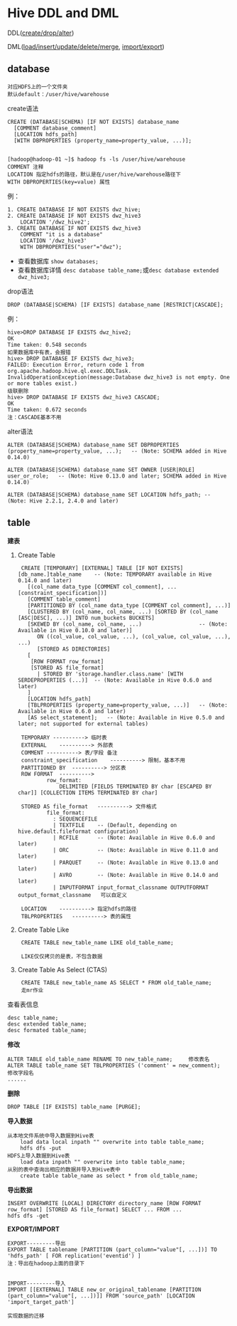 # Hive DDL and DML

DDL([create/drop/alter](https://cwiki.apache.org/confluence/display/Hive/LanguageManual+DDL#LanguageManualDDL-Create/Drop/Alter/UseDatabase))

DML([load/insert/update/delete/merge](https://cwiki.apache.org/confluence/display/Hive/LanguageManual+DML), [import/export](https://cwiki.apache.org/confluence/display/Hive/LanguageManual+ImportExport#LanguageManualImportExport-Overview))

## database
	
	对应HDFS上的一个文件夹
	默认default：/user/hive/warehouse

create语法
	
	CREATE (DATABASE|SCHEMA) [IF NOT EXISTS] database_name
	  [COMMENT database_comment]
	  [LOCATION hdfs_path]
	  [WITH DBPROPERTIES (property_name=property_value, ...)];
	  
	
	[hadoop@hadoop-01 ~]$ hadoop fs -ls /user/hive/warehouse
	COMMENT 注释
	LOCATION 指定hdfs的路径，默认是在/user/hive/warehouse路径下
	WITH DBPROPERTIES(key=value) 属性
	  
例：
	
	1. CREATE DATABASE IF NOT EXISTS dwz_hive;
	2. CREATE DATABASE IF NOT EXISTS dwz_hive3
		LOCATION '/dwz_hive2';
	3. CREATE DATABASE IF NOT EXISTS dwz_hive3
		COMMENT "it is a database"
		LOCATION '/dwz_hive3'
		WITH DBPROPERTIES("user"="dwz");
	
- 查看数据库 	`show databases;`
- 查看数据库详情 	`desc database table_name;`或`desc database extended dwz_hive3;`
	
drop语法

	DROP (DATABASE|SCHEMA) [IF EXISTS] database_name [RESTRICT|CASCADE];
	
例：

	hive>DROP DATABASE IF EXISTS dwz_hive2;
	OK
	Time taken: 0.548 seconds
	如果数据库中有表，会报错
	hive> DROP DATABASE IF EXISTS dwz_hive3;
	FAILED: Execution Error, return code 1 from org.apache.hadoop.hive.ql.exec.DDLTask. 	InvalidOperationException(message:Database dwz_hive3 is not empty. One or more tables exist.)
	级联删除
	hive> DROP DATABASE IF EXISTS dwz_hive3 CASCADE;
	OK
	Time taken: 0.672 seconds
	注：CASCADE基本不用

alter语法

	ALTER (DATABASE|SCHEMA) database_name SET DBPROPERTIES (property_name=property_value, ...);   -- (Note: SCHEMA added in Hive 0.14.0)
 
	ALTER (DATABASE|SCHEMA) database_name SET OWNER [USER|ROLE] user_or_role;   -- (Note: Hive 0.13.0 and later; SCHEMA added in Hive 0.14.0)
 
	ALTER (DATABASE|SCHEMA) database_name SET LOCATION hdfs_path; -- (Note: Hive 2.2.1, 2.4.0 and later)
	
## table

**建表**

1. Create Table

		CREATE [TEMPORARY] [EXTERNAL] TABLE [IF NOT EXISTS] [db_name.]table_name    -- (Note: TEMPORARY available in Hive 0.14.0 and later)
		  [(col_name data_type [COMMENT col_comment], ... [constraint_specification])]
		  [COMMENT table_comment]
		  [PARTITIONED BY (col_name data_type [COMMENT col_comment], ...)]
		  [CLUSTERED BY (col_name, col_name, ...) [SORTED BY (col_name [ASC|DESC], ...)] INTO num_buckets BUCKETS]
		  [SKEWED BY (col_name, col_name, ...)                  -- (Note: Available in Hive 0.10.0 and later)]
		     ON ((col_value, col_value, ...), (col_value, col_value, ...), ...)
		     [STORED AS DIRECTORIES]
		  [
		   [ROW FORMAT row_format] 
		   [STORED AS file_format]
		     | STORED BY 'storage.handler.class.name' [WITH SERDEPROPERTIES (...)]  -- (Note: Available in Hive 0.6.0 and later)
		  ]
		  [LOCATION hdfs_path]
		  [TBLPROPERTIES (property_name=property_value, ...)]   -- (Note: Available in Hive 0.6.0 and later)
		  [AS select_statement];   -- (Note: Available in Hive 0.5.0 and later; not supported for external tables) 
		
		TEMPORARY ----------> 临时表
		EXTERNAL	----------> 外部表
		COMMENT	----------> 表/字段 备注
		constraint_specification	----------> 限制，基本不用
		PARTITIONED BY	----------> 分区表
		ROW FORMAT	---------->
				row_format:
					DELIMITED [FIELDS TERMINATED BY char [ESCAPED BY char]] [COLLECTION ITEMS TERMINATED BY char]
			
		STORED AS file_format	----------> 文件格式
				file_format:
				  : SEQUENCEFILE
				  | TEXTFILE    -- (Default, depending on hive.default.fileformat configuration)
				  | RCFILE      -- (Note: Available in Hive 0.6.0 and later)
				  | ORC         -- (Note: Available in Hive 0.11.0 and later)
				  | PARQUET     -- (Note: Available in Hive 0.13.0 and later)
				  | AVRO        -- (Note: Available in Hive 0.14.0 and later)
				  | INPUTFORMAT input_format_classname OUTPUTFORMAT output_format_classname   可以自定义
		
		LOCATION 	----------> 指定hdfs的路径
		TBLPROPERTIES	----------> 表的属性
		
2. Create Table Like

		CREATE TABLE new_table_name LIKE old_table_name;
		
		LIKE仅仅拷贝的是表，不包含数据	
	
3. Create Table As Select (CTAS)

		CREATE TABLE new_table_name AS SELECT * FROM old_table_name;
		走mr作业
		
查看表信息

	desc table_name;
	desc extended table_name;
	desc formated table_name;

**修改**

	ALTER TABLE old_table_name RENAME TO new_table_name;     修改表名
	ALTER TABLE table_name SET TBLPROPERTIES ('comment' = new_comment);    修改字段名
	......
		
**删除**
	
	DROP TABLE [IF EXISTS] table_name [PURGE]; 

**导入数据**

	从本地文件系统中导入数据到Hive表
        load data local inpath "" overwrite into table table_name;
        hdfs dfs -put
    HDFS上导入数据到Hive表
        load data inpath "" overwrite into table table_name;
    从别的表中查询出相应的数据并导入到Hive表中
        create table table_name as select * from old_table_name;

**导出数据**

	INSERT OVERWRITE [LOCAL] DIRECTORY directory_name [ROW FORMAT row_format] [STORED AS file_format] SELECT ... FROM ... 
	hdfs dfs -get 

**EXPORT/IMPORT**

	EXPORT---------导出
	EXPORT TABLE tablename [PARTITION (part_column="value"[, ...])] TO 'hdfs_path' [ FOR replication('eventid') ]
	注：导出在hadoop上面的目录下
	
	
	IMPORT---------导入
	IMPORT [[EXTERNAL] TABLE new_or_original_tablename [PARTITION (part_column="value"[, ...])]] FROM 'source_path' [LOCATION 'import_target_path']

	实现数据的迁移
























		

	